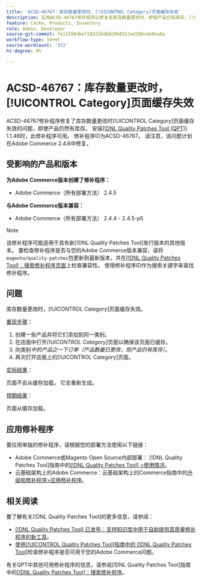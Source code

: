 ```yaml
---
title: 'ACSD-46767：库存数量更改时，[!UICONTROL Category]页面缓存失效'
description: 应用ACSD-46767修补程序以修复在库存数量更改时，即使产品仍有库存，[!UICONTROL Category]页面缓存也会失效的Adobe Commerce问题。
feature: Cache, Products, Inventory
role: Admin, Developer
source-git-commit: fe11599dbef283326db029b0312ad290cde0ba0a
workflow-type: tm+mt
source-wordcount: '372'
ht-degree: 0%

---
```


# ACSD-46767：库存数量更改时，[!UICONTROL Category]页面缓存失效

ACSD-46767修补程序修复了库存数量更改时[!UICONTROL Category]页面缓存失效的问题，即使产品仍然有库存。 安装[[!DNL Quality Patches Tool (QPT)]](https://experienceleague.adobe.com/en/docs/commerce-knowledge-base/kb/announcements/commerce-announcements/magento-quality-patches-released-new-tool-to-self-serve-quality-patches) 1.1.46时，此修补程序可用。 修补程序ID为ACSD-46767。 请注意，该问题计划在Adobe Commerce 2.4.6中修复。

## 受影响的产品和版本

**为Adobe Commerce版本创建了修补程序：**

* Adobe Commerce（所有部署方法） 2.4.5

**与Adobe Commerce版本兼容：**

* Adobe Commerce（所有部署方法） 2.4.4 - 2.4.5-p5

>[!NOTE]
>
>该修补程序可能适用于具有新[!DNL Quality Patches Tool]发行版本的其他版本。 要检查修补程序是否与您的Adobe Commerce版本兼容，请将`magento/quality-patches`包更新到最新版本，并在[[!DNL Quality Patches Tool]：搜索修补程序页面](https://experienceleague.adobe.com/tools/commerce-quality-patches/index.html)上检查兼容性。 使用修补程序ID作为搜索关键字来查找修补程序。

## 问题

库存数量更改时，[!UICONTROL Category]页面缓存失效。

<u>重现步骤</u>：

1. 创建一些产品并将它们添加到同一类别。
1. 在店面中打开&#x200B;*[!UICONTROL Category]*&#x200B;页面以确保该页面已缓存。
1. 向类别&#x200B;*中的产品之一下订单（产品数量已更改，但产品仍有库存）*。
1. 再次打开店面上的[!UICONTROL Category]页面。

<u>实际结果</u>：

页面不会从缓存加载。 它会重新生成。

<u>预期结果</u>：

页面从缓存加载。

## 应用修补程序

要应用单独的修补程序，请根据您的部署方法使用以下链接：

* Adobe Commerce或Magento Open Source内部部署： [!DNL Quality Patches Tool]指南中的[[!DNL Quality Patches Tool] >使用情况](/help/tools/quality-patches-tool/usage.md)。
* 云基础架构上的Adobe Commerce：云基础架构上的Commerce指南中的[升级和修补程序>应用修补程序](https://experienceleague.adobe.com/docs/commerce-cloud-service/user-guide/develop/upgrade/apply-patches.html)。

## 相关阅读

要了解有关[!DNL Quality Patches Tool]的更多信息，请参阅：

* [[!DNL Quality Patches Tool] 已发布：支持知识库中用于自助提供高质量修补程序的新工具](https://experienceleague.adobe.com/en/docs/commerce-knowledge-base/kb/announcements/commerce-announcements/magento-quality-patches-released-new-tool-to-self-serve-quality-patches)。
* [使用[!UICONTROL Quality Patches Tool]指南中的 [!DNL Quality Patches Tool]](/help/tools/quality-patches-tool/patches-available-in-qpt/check-patch-for-magento-issue-with-magento-quality-patches.md)检查修补程序是否可用于您的Adobe Commerce问题。


有关QPT中其他可用修补程序的信息，请参阅[!DNL Quality Patches Tool]指南中的[[!DNL Quality Patches Tool]：搜索修补程序](https://experienceleague.adobe.com/tools/commerce-quality-patches/index.html)。
